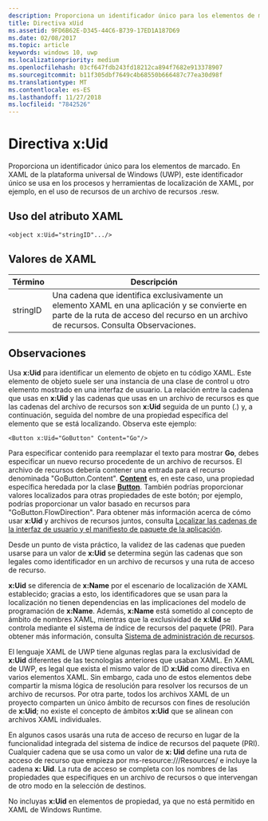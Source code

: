 ```yaml
---
description: Proporciona un identificador único para los elementos de marcado. En XAML de la Plataforma universal de Windows (UWP), este identificador único se usa en los procesos y herramientas de localización de XAML, por ejemplo, en el uso de recursos de un archivo de recursos .resw.
title: Directiva xUid
ms.assetid: 9FD6B62E-D345-44C6-B739-17ED1A187D69
ms.date: 02/08/2017
ms.topic: article
keywords: windows 10, uwp
ms.localizationpriority: medium
ms.openlocfilehash: 03cf647fdb243fd18212ca894f7682e913378907
ms.sourcegitcommit: b11f305dbf7649c4b68550b666487c77ea30d98f
ms.translationtype: MT
ms.contentlocale: es-ES
ms.lasthandoff: 11/27/2018
ms.locfileid: "7842526"
---
```

# <a name="xuid-directive"></a>Directiva x:Uid


Proporciona un identificador único para los elementos de marcado. En XAML de la plataforma universal de Windows (UWP), este identificador único se usa en los procesos y herramientas de localización de XAML, por ejemplo, en el uso de recursos de un archivo de recursos .resw.

## <a name="xaml-attribute-usage"></a>Uso del atributo XAML

``` syntax
<object x:Uid="stringID".../>
```

## <a name="xaml-values"></a>Valores de XAML

| Término | Descripción |
|------|-------------|
| stringID | Una cadena que identifica exclusivamente un elemento XAML en una aplicación y se convierte en parte de la ruta de acceso del recurso en un archivo de recursos. Consulta Observaciones.| 

## <a name="remarks"></a>Observaciones

Usa **x:Uid** para identificar un elemento de objeto en tu código XAML. Este elemento de objeto suele ser una instancia de una clase de control u otro elemento mostrado en una interfaz de usuario. La relación entre la cadena que usas en **x:Uid** y las cadenas que usas en un archivo de recursos es que las cadenas del archivo de recursos son **x:Uid** seguida de un punto (.) y, a continuación, seguida del nombre de una propiedad específica del elemento que se está localizando. Observa este ejemplo:

``` syntax
<Button x:Uid="GoButton" Content="Go"/>
```

Para especificar contenido para reemplazar el texto para mostrar **Go**, debes especificar un nuevo recurso procedente de un archivo de recursos. El archivo de recursos debería contener una entrada para el recurso denominada "GoButton.Content". [**Content**](/uwp/api/windows.ui.xaml.controls.contentcontrol.content) es, en este caso, una propiedad específica heredada por la clase [**Button**](/uwp/api/windows.ui.xaml.controls.button). También podrías proporcionar valores localizados para otras propiedades de este botón; por ejemplo, podrías proporcionar un valor basado en recursos para "GoButton.FlowDirection". Para obtener más información acerca de cómo usar **x:Uid** y archivos de recursos juntos, consulta [Localizar las cadenas de la interfaz de usuario y el manifiesto de paquete de la aplicación](../app-resources/localize-strings-ui-manifest.md).

Desde un punto de vista práctico, la validez de las cadenas que pueden usarse para un valor de **x:Uid** se determina según las cadenas que son legales como identificador en un archivo de recursos y una ruta de acceso de recurso.

**x:Uid** se diferencia de **x:Name** por el escenario de localización de XAML establecido; gracias a esto, los identificadores que se usan para la localización no tienen dependencias en las implicaciones del modelo de programación de **x:Name**. Además, **x:Name** está sometido al concepto de ámbito de nombres XAML, mientras que la exclusividad de **x:Uid** se controla mediante el sistema de índice de recursos del paquete (PRI). Para obtener más información, consulta [Sistema de administración de recursos](../app-resources/resource-management-system.md).

El lenguaje XAML de UWP tiene algunas reglas para la exclusividad de **x:Uid** diferentes de las tecnologías anteriores que usaban XAML. En XAML de UWP, es legal que exista el mismo valor de ID **x:Uid** como directiva en varios elementos XAML. Sin embargo, cada uno de estos elementos debe compartir la misma lógica de resolución para resolver los recursos de un archivo de recursos. Por otra parte, todos los archivos XAML de un proyecto comparten un único ámbito de recursos con fines de resolución de **x:Uid**; no existe el concepto de ámbitos **x:Uid** que se alinean con archivos XAML individuales.

En algunos casos usarás una ruta de acceso de recurso en lugar de la funcionalidad integrada del sistema de índice de recursos del paquete (PRI). Cualquier cadena que se usa como un valor de **x: Uid** define una ruta de acceso de recurso que empieza por ms-resource:///Resources/ e incluye la cadena **x: Uid**. La ruta de acceso se completa con los nombres de las propiedades que especifiques en un archivo de recursos o que intervengan de otro modo en la selección de destinos.

No incluyas **x:Uid** en elementos de propiedad, ya que no está permitido en XAML de Windows Runtime.

